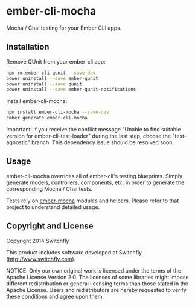 # ember-cli-mocha

Mocha / Chai testing for your Ember CLI apps.

## Installation

Remove QUnit from your ember-cli app:

```sh
npm rm ember-cli-qunit --save-dev
bower uninstall --save ember-qunit
bower uninstall --save qunit
bower uninstall --save ember-qunit-notifications
```

Install ember-cli-mocha:

```sh
npm install ember-cli-mocha --save-dev
ember generate ember-cli-mocha
```

Important: If you receive the conflict message "Unable to find suitable version
for ember-cli-test-loader" during the last step, choose the "test-agnostic"
branch. This dependency issue should be resolved soon.

## Usage

ember-cli-mocha overrides all of ember-cli's testing blueprints. Simply generate
models, controllers, components, etc. in order to generate the corresponding Mocha
/ Chai tests.

Tests rely on [ember-mocha](https://github.com/switchfly/ember-mocha) modules
and helpers. Please refer to that project to understand detailed usage.

## Copyright and License

Copyright 2014 Switchfly

This product includes software developed at
Switchfly (http://www.switchfly.com).

NOTICE: Only our own original work is licensed under the terms of the Apache
License Version 2.0. The licenses of some libraries might impose different
redistribution or general licensing terms than those stated in the Apache
License. Users and redistributors are hereby requested to verify these
conditions and agree upon them.
